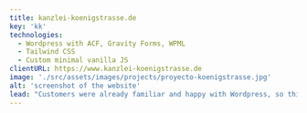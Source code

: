 ```yaml
---
title: kanzlei-koenigstrasse.de
key: 'kk'
technologies:
  - Wordpress with ACF, Gravity Forms, WPML
  - Tailwind CSS
  - Custom minimal vanilla JS
clientURL: https://www.kanzlei-koenigstrasse.de
image: './src/assets/images/projects/proyecto-koenigstrasse.jpg'
alt: 'screenshot of the website'
lead: "Customers were already familiar and happy with Wordpress, so this system was maintained. Design was delivered in Figma. The English section has been expanded and unnecessary auxiliary plugins have been reduced to a minimum. All necessary functions are provided by the theme itself. However, there was a lot of technical debt, which is why I started from scratch. Only the existing contents were imported, then sorted into appropriate custom post types (previously all contents were unsorted in 'pages'). A lot of restructuring was done and formerly independent routes were sorted into superior areas, where they are now accessible in an accordeon. To save the good SEO rankings as much as possible, all changed routes were stored as redirects in the htaccess."
---
```

